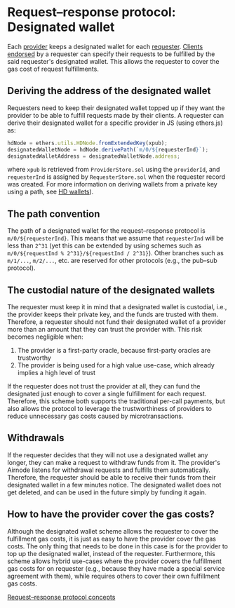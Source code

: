 # Request–response protocol: Designated wallet

Each [provider](/request-response-protocol/provider.md) keeps a designated wallet for each [requester](/request-response-protocol/requester.md).
[Clients](/request-response-protocol/client.md) [endorsed](/request-response-protocol/endorsement.md) by a requester can specify their requests to be fulfilled by the said requester's designated wallet.
This allows the requester to cover the gas cost of request fulfillments.

## Deriving the address of the designated wallet

Requesters need to keep their designated wallet topped up if they want the provider to be able to fulfill requests made by their clients.
A requester can derive their designated wallet for a specific provider in JS (using ethers.js) as:

```js
hdNode = ethers.utils.HDNode.fromExtendedKey(xpub);
designatedWalletNode = hdNode.derivePath(`m/0/${requesterInd}`);
designatedWalletAddress = designatedWalletNode.address;
```

where `xpub` is retrieved from `ProviderStore.sol` using the `providerId`, and `requesterInd` is assigned by `RequesterStore.sol` when the requester record was created.
For more information on deriving wallets from a private key using a path, see [HD wallets](https://github.com/ethereumbook/ethereumbook/blob/develop/05wallets.asciidoc#hd_wallets)).

## The path convention

The path of a designated wallet for the request–response protocol is `m/0/${requesterInd}`.
This means that we assume that `requesterInd` will be less than `2^31` (yet this can be extended by using schemes such as `m/0/${requestInd % 2^31}/${requestInd / 2^31}`).
Other branches such as `m/1/...`, `m/2/...`, etc. are reserved for other protocols (e.g., the pub–sub protocol).

## The custodial nature of the designated wallets

The requester must keep it in mind that a designated wallet is custodial, i.e., the provider keeps their private key, and the funds are trusted with them.
Therefore, a requester should not fund their designated wallet of a provider more than an amount that they can trust the provider with.
This risk becomes negligible when:

1. The provider is a first-party oracle, because first-party oracles are trustworthy
1. The provider is being used for a high value use-case, which already implies a high level of trust

If the requester does not trust the provider at all, they can fund the designated just enough to cover a single fulfillment for each request.
Therefore, this scheme both supports the traditional per-call payments, but also allows the protocol to leverage the trustworthiness of providers to reduce unnecessary gas costs caused by microtransactions.

## Withdrawals

If the requester decides that they will not use a designated wallet any longer, they can make a request to withdraw funds from it.
The provider's Airnode listens for withdrawal requests and fulfills them automatically.
Therefore, the requester should be able to receive their funds from their designated wallet in a few minutes notice.
The designated wallet does not get deleted, and can be used in the future simply by funding it again.

## How to have the provider cover the gas costs?

Although the designated wallet scheme allows the requester to cover the fulfillment gas costs, it is just as easy to have the provider cover the gas costs.
The only thing that needs to be done in this case is for the provider to top up the designated wallet, instead of the requester.
Furthermore, this scheme allows hybrid use-cases where the provider covers the fulfillment gas costs for on requester (e.g., because they have made a special service agreement with them), while requires others to cover their own fulfillment gas costs.

[Request–response protocol concepts](/request-response-protocol/general-structure.md#concepts)
